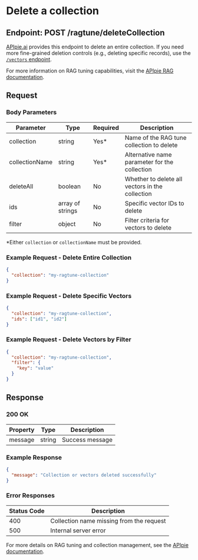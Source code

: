# Delete a collection

## Endpoint: POST /ragtune/deleteCollection

[APIpie.ai](https://apipie.ai) provides this endpoint to delete an entire collection. If you need more fine-grained deletion controls (e.g., deleting specific records), use the [`/vectors` endpoint](https://apipie.ai/docs/api/vectors).

For more information on RAG tuning capabilities, visit the [APIpie RAG documentation](https://apipie.ai/docs/Features/Ragtune).

## Request

### Body Parameters

| Parameter | Type | Required | Description |
|-----------|------|----------|-------------|
| collection | string | Yes* | Name of the RAG tune collection to delete |
| collectionName | string | Yes* | Alternative name parameter for the collection |
| deleteAll | boolean | No | Whether to delete all vectors in the collection |
| ids | array of strings | No | Specific vector IDs to delete |
| filter | object | No | Filter criteria for vectors to delete |

*Either `collection` or `collectionName` must be provided.

### Example Request - Delete Entire Collection

```json
{
  "collection": "my-ragtune-collection"
}
```

### Example Request - Delete Specific Vectors

```json
{
  "collection": "my-ragtune-collection",
  "ids": ["id1", "id2"]
}
```

### Example Request - Delete Vectors by Filter

```json
{
  "collection": "my-ragtune-collection",
  "filter": {
    "key": "value"
  }
}
```

## Response

### 200 OK

| Property | Type | Description |
|----------|------|-------------|
| message | string | Success message |

### Example Response

```json
{
  "message": "Collection or vectors deleted successfully"
}
```

### Error Responses

| Status Code | Description |
|-------------|-------------|
| 400 | Collection name missing from the request |
| 500 | Internal server error |

For more details on RAG tuning and collection management, see the [APIpie documentation](https://apipie.ai/docs).
